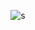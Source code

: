 <p align="center">
  <img src="https://c.tenor.com/Gs9Ss-nBrTYAAAAi/esselcius-bonalkset.gif" alt="s"/>
</p>
